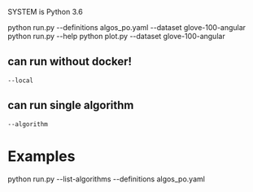 SYSTEM is Python 3.6

python run.py --definitions algos_po.yaml --dataset glove-100-angular
python run.py --help
python plot.py --dataset glove-100-angular

## can run without docker!
	--local
## can run single algorithm
	--algorithm


# Examples

 python run.py --list-algorithms --definitions algos_po.yaml